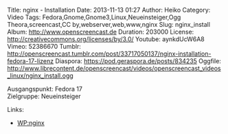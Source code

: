 Title: nginx - Installation
Date: 2013-11-13 01:27
Author: Heiko
Category: Video
Tags: Fedora,Gnome,Gnome3,Linux,Neueinsteiger,Ogg Theora,screencast,CC by,webserver,web,www,nginx
Slug: nginx_install
Album: http://www.openscreencast.de
Duration: 203000
License: http://creativecommons.org/licenses/by/3.0/
Youtube: aynkdUcW6A8
Vimeo: 52386670
Tumblr: http://openscreencast.tumblr.com/post/33717050137/nginx-installation-fedora-17-lizenz
Diaspora: https://pod.geraspora.de/posts/834235
Oggfile: http://www.librecontent.de/openscreencast/videos/openscreencast_videos_linux/nginx_install.ogg

Ausgangspunkt: Fedora 17  
Zielgruppe: Neueinsteiger  

Links:

  * [WP:nginx](https://de.wikipedia.org/wiki/Nginx "Link zu WP:nginx" )

